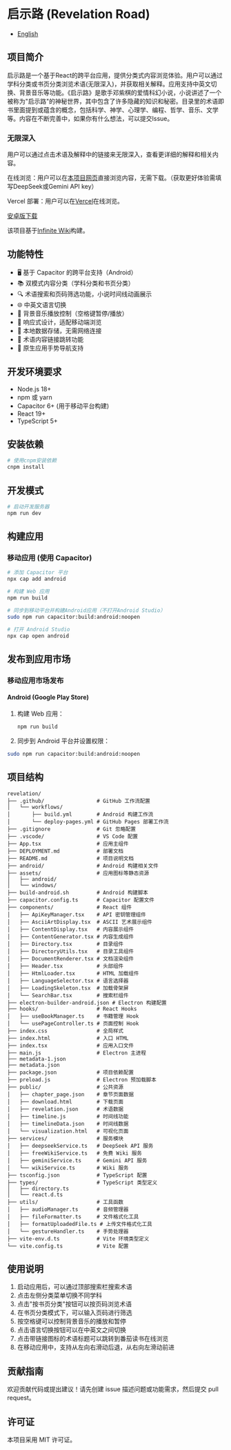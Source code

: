 # 启示路 (Revelation Road)

- [English](README_EN.md)

## 项目简介

启示路是一个基于React的跨平台应用，提供分类式内容浏览体验。用户可以通过学科分类或书页分类浏览术语(无限深入)，并获取相关解释。应用支持中英文切换、背景音乐等功能。《启示路》是歌手邓紫棋的爱情科幻小说，小说讲述了一个被称为"启示路"的神秘世界，其中包含了许多隐藏的知识和秘密。目录里的术语即书里面提到或蕴含的概念，包括科学、神学、心理学、编程、哲学、音乐、文学等。内容在不断完善中，如果你有什么想法，可以提交Issue。

### 无限深入

用户可以通过点击术语及解释中的链接来无限深入，查看更详细的解释和相关内容。

在线浏览：用户可以在[本项目网页](https://qcgm1978.github.io/revelation/)直接浏览内容，无需下载。（获取更好体验需填写DeepSeek或Gemini API key）

Vercel 部署：用户可以在[Vercel](https://revelation-sigma.vercel.app/)在线浏览。

[安卓版下载](https://qcgm1978.github.io/revelation/download.html)

该项目基于[Infinite Wiki](https://aistudio.google.com/app/prompts?state=%7B%22ids%22:%5B%221J3Y2wXFzHKha4Qnb7UObSYAucBl1KPBO%22%5D,%22action%22:%22open%22,%22userId%22:%22103462436203651956396%22,%22resourceKeys%22:%7B%7D%7D&amp;usp=sharing)构建。

## 功能特性

- 🖥️ 基于 Capacitor 的跨平台支持（Android）
- 📚 双模式内容分类（学科分类和书页分类）
- 🔍 术语搜索和页码筛选功能，小说时间线动画展示
- 🌐 中英文语言切换
- 🎵 背景音乐播放控制（空格键暂停/播放）
- 📱 响应式设计，适配移动端浏览
- 💾 本地数据存储，无需网络连接
- 🔗 术语内容链接跳转功能
- 📱 原生应用手势导航支持

## 开发环境要求

- Node.js 18+
- npm 或 yarn
- Capacitor 6+ (用于移动平台构建)
- React 19+
- TypeScript 5+

## 安装依赖

```bash
# 使用cnpm安装依赖
cnpm install
```

## 开发模式

```bash
# 启动开发服务器
npm run dev
```

## 构建应用

### 移动应用 (使用 Capacitor)

```bash
# 添加 Capacitor 平台
npx cap add android

# 构建 Web 应用
npm run build

# 同步到移动平台并构建Android应用（不打开Android Studio）
sudo npm run capacitor:build:android:noopen

# 打开 Android Studio
npx cap open android
```

## 发布到应用市场

### 移动应用市场发布

#### Android (Google Play Store)

1. 构建 Web 应用：
   ```bash
   npm run build
   ```

2. 同步到 Android 平台并设置权限：

```bash
sudo npm run capacitor:build:android:noopen
```

## 项目结构

```
revelation/
├── .github/                 # GitHub 工作流配置
│   └── workflows/
│       ├── build.yml        # Android 构建工作流
│       └── deploy-pages.yml # GitHub Pages 部署工作流
├── .gitignore               # Git 忽略配置
├── .vscode/                 # VS Code 配置
├── App.tsx                  # 应用主组件
├── DEPLOYMENT.md            # 部署文档
├── README.md                # 项目说明文档
├── android/                 # Android 构建相关文件
├── assets/                  # 应用图标等静态资源
│   ├── android/
│   └── windows/
├── build-android.sh         # Android 构建脚本
├── capacitor.config.ts      # Capacitor 配置文件
├── components/              # React 组件
│   ├── ApiKeyManager.tsx    # API 密钥管理组件
│   ├── AsciiArtDisplay.tsx  # ASCII 艺术展示组件
│   ├── ContentDisplay.tsx   # 内容展示组件
│   ├── ContentGenerator.tsx # 内容生成组件
│   ├── Directory.tsx        # 目录组件
│   ├── DirectoryUtils.tsx   # 目录工具组件
│   ├── DocumentRenderer.tsx # 文档渲染组件
│   ├── Header.tsx           # 头部组件
│   ├── HtmlLoader.tsx       # HTML 加载组件
│   ├── LanguageSelector.tsx # 语言选择器
│   ├── LoadingSkeleton.tsx  # 加载骨架屏
│   └── SearchBar.tsx        # 搜索栏组件
├── electron-builder-android.json # Electron 构建配置
├── hooks/                   # React Hooks
│   ├── useBookManager.ts    # 书籍管理 Hook
│   └── usePageController.ts # 页面控制 Hook
├── index.css                # 全局样式
├── index.html               # 入口 HTML
├── index.tsx                # 应用入口文件
├── main.js                  # Electron 主进程
├── metadata-1.json
├── metadata.json
├── package.json             # 项目依赖配置
├── preload.js               # Electron 预加载脚本
├── public/                  # 公共资源
│   ├── chapter_page.json    # 章节页面数据
│   ├── download.html        # 下载页面
│   ├── revelation.json      # 术语数据
│   ├── timeline.js          # 时间线功能
│   ├── timelineData.json    # 时间线数据
│   └── visualization.html   # 可视化页面
├── services/                # 服务模块
│   ├── deepseekService.ts   # DeepSeek API 服务
│   ├── freeWikiService.ts   # 免费 Wiki 服务
│   ├── geminiService.ts     # Gemini API 服务
│   └── wikiService.ts       # Wiki 服务
├── tsconfig.json            # TypeScript 配置
├── types/                   # TypeScript 类型定义
│   ├── directory.ts
│   └── react.d.ts
├── utils/                   # 工具函数
│   ├── audioManager.ts      # 音频管理器
│   ├── fileFormatter.ts     # 文件格式化工具
│   ├── formatUploadedFile.ts # 上传文件格式化工具
│   └── gestureHandler.ts    # 手势处理器
├── vite-env.d.ts            # Vite 环境类型定义
└── vite.config.ts           # Vite 配置
```



## 使用说明

1. 启动应用后，可以通过顶部搜索栏搜索术语
2. 点击左侧分类菜单切换不同学科
3. 点击"按书页分类"按钮可以按页码浏览术语
4. 在书页分类模式下，可以输入页码进行筛选
6. 按空格键可以控制背景音乐的播放和暂停
7. 点击语言切换按钮可以在中英文之间切换
8. 点击带链接图标的术语标题可以跳转到番茄读书在线浏览
9. 在移动应用中，支持从左向右滑动后退，从右向左滑动前进

## 贡献指南

欢迎贡献代码或提出建议！请先创建 issue 描述问题或功能需求，然后提交 pull request。

## 许可证

本项目采用 MIT 许可证。
